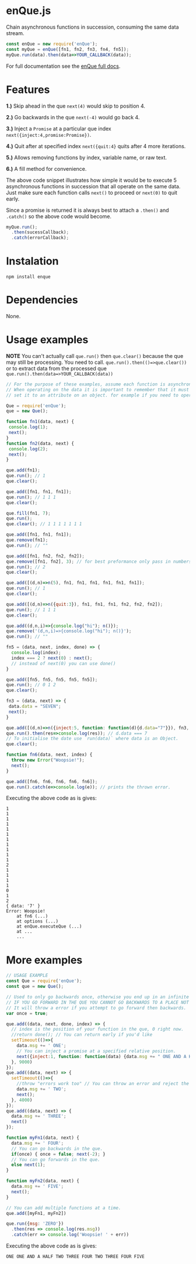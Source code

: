 # enQue.js
Chain asynchronous functions in succession, consuming the same data stream.

```javascript
const enQue = new require('enQue');
const myQue = enQue([fn1, fn2, fn3, fn4, fn5]);
myQue.run(data).then(data=>YOUR_CALLBACK(data));
```
For full documentation see the [enQue full docs](https://ileathan.github.io/enQue).

# Features

**1.)** Skip ahead in the que `next(4)` would skip to position 4.

**2.)** Go backwards in the que `next(-4)` would go back 4.

**3.)** Inject a `Promise` at a particular que index `next({inject:4,promise:Promise})`.

**4.)** Quit after at specified index `next({quit:4}` quits after 4 more iterations.

**5.)** Allows removing functions by index, variable name, or raw text.

**6.)** A fill method for convenience.

The above code snippet illustrates how simple it would be to execute 5 asynchronous functions in succession that all operate on the same data. Just make sure each function calls `next()` to proceed or `next(0)` to quit early.

Since a promise is returned it is always best to attach a `.then()` and `.catch()` so the above code would become.

```javascript
myQue.run();
  .then(sucessCallback);
  .catch(errorCallback);
```

# Instalation

```npm install enque```

# Dependencies

None.

# Usage examples

**NOTE** You can't actually call `que.run()` then `que.clear()` because the que may still be processing. You need to call. `que.run().then(()=>que.clear())` or to extract data from the processed que `que.run().then(data=>YOUR_CALLBACK(data))`

```javascript
// For the purpose of these examples, assume each function is asynchronous and you don't know when it will finish execution.
// When operating on the data it is important to remember that it must not be a primitive. If you must operate on just a primitive
// set it to an attribute on an object. for example if you need to operate on a `Number` you can do `que.run({data.number=17})`.

Que = require('enQue');
que = new Que();

function fn1(data, next) {
 console.log(1);
 next();
}
function fn2(data, next) {
 console.log(2);
 next();
}

que.add(fn1);
que.run(); // 1
que.clear();

que.add([fn1, fn1, fn1]);
que.run(); // 1 1 1
que.clear();

que.fill(fn1, 7);
que.run();
que.clear(); // 1 1 1 1 1 1 1 

que.add([fn1, fn1, fn1]);
que.remove(fn1);
que.run(); // ""

que.add([fn1, fn2, fn2, fn2]);
que.remove([fn1, fn2], 3); // for best preformance only pass in numbers i.e. `remove(0); remove(1); remove(2)`
que.run(); // 2
que.clear();

que.add([(d,n)=>n(5), fn1, fn1, fn1, fn1, fn1, fn1]);
que.run(); // 1
que.clear();

que.add([(d,n)=>n({quit:3}), fn1, fn1, fn1, fn2, fn2, fn2]);
que.run(); // 1 1 1
que.clear();

que.add((d,n,i)=>{console.log("hi"); n()});
que.remove('(d,n,i)=>{console.log("hi"); n()}');
que.run(); // ""

fn5 = (data, next, index, done) => {
  console.log(index);
  index === 2 ? next(0) : next();
  // instead of next(0) you can use done()
}

que.add([fn5, fn5, fn5, fn5, fn5]);
que.run(); // 0 1 2
que.clear();

fn3 = (data, next) => {
 data.data = "SEVEN";
 next();
}

que.add([(d,n)=>n({inject:5, function: function(d){d.data="7"}}), fn3, fn3, fn3, fn3, fn3]);
que.run().then(res=>console.log(res)); // d.data === 7
// To initialise the date use `run(data)` where data is an Object.
que.clear();

function fn6(data, next, index) {
  throw new Error("Woopsie!");
  next();
}

que.add([fn6, fn6, fn6, fn6, fn6]);
que.run().catch(e=>console.log(e)); // prints the thrown error.

```

Executing the above code as is gives:

```
1
1
1
1
1
1
1
1
1
1
1
2
1
1
1
1
0
1
2
{ data: '7' }
Error: Woopsie!
    at fn6 (...)
    at options (...)
    at enQue.executeQue (...)
    at ...
    ...
```

# More examples

```javascript
// USAGE EXAMPLE
const Que = require('enQue');
const que = new Que();

// Used to only go backwards once, otherwise you end up in an infinite cycle.
// IF YOU GO FORWARD IN THE QUE YOU CANNOT GO BACKWARDS TO A PLACE NOT ON THE NEW QUE
// It will throw a error if you attempt to go forward then backwards.
var once = true;

que.add((data, next, done, index) => {
  // index is the position of your function in the que, 0 right now.
  //return done(); // You can return early if you'd like
  setTimeout(()=>{
    data.msg += ' ONE';
    // You can inject a promise at a specified relative position.
    next({inject:1, function: function(data) {data.msg += " ONE AND A HALF";}});
  }, 9000)
});
que.add((data, next) => {
  setTimeout(()=>{
    //throw "errors work too" // You can throw an error and reject the promise
    data.msg += ' TWO';
    next();
  }, 4000)
});
que.add((data, next) => {
  data.msg += ' THREE';
  next()
});

function myFn1(data, next) {
  data.msg += ' FOUR';
  // You can go backwards in the que.
  if(once) { once = false; next(-2); }
  // You can go forwards in the que.
  else next(1);
}

function myFn2(data, next) {
  data.msg += ' FIVE';
  next();
}

// You can add multiple functions at a time.
que.add([myFn1, myFn2]) 

que.run({msg: 'ZERO'})
  .then(res => console.log(res.msg))
  .catch(err => console.log('Woopsie! ' + err))
```

Executing the above code as is gives:

```
ONE ONE AND A HALF TWO THREE FOUR TWO THREE FOUR FIVE
```
